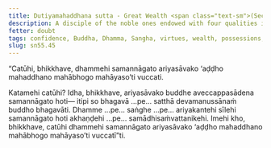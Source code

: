 ```yaml
---
title: Dutiyamahaddhana sutta - Great Wealth <span class="text-sm">(Second)</span>
description: A disciple of the noble ones endowed with four qualities is called 'wealthy, of great wealth, of great possessions, of great fame.'
fetter: doubt
tags: confidence, Buddha, Dhamma, Sangha, virtues, wealth, possessions, fame, sn, sn45-56, sn55
slug: sn55.45
---
```


“Catūhi, bhikkhave, dhammehi samannāgato ariyasāvako ‘aḍḍho mahaddhano mahābhogo mahāyaso’ti vuccati.

Katamehi catūhi? Idha, bhikkhave, ariyasāvako buddhe aveccappasādena samannāgato hoti— itipi so bhagavā …pe… satthā devamanussānaṁ buddho bhagavāti. Dhamme …pe… saṅghe …pe… ariyakantehi sīlehi samannāgato hoti akhaṇḍehi …pe… samādhisaṁvattanikehi. Imehi kho, bhikkhave, catūhi dhammehi samannāgato ariyasāvako ‘aḍḍho mahaddhano mahābhogo mahāyaso’ti vuccatī”ti.
